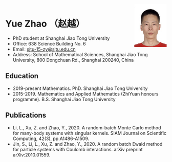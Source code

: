 <img align="right" src="/00.jpg" width="20%"/>

# Yue Zhao （赵越）
- PhD student at Shanghai Jiao Tong University
- Office: 638 Science Building No. 6
- Email: sjtu-15-zy@sjtu.edu.cn
- Address: School of Mathematical Sciences, Shanghai Jiao Tong University, 800 Dongchuan Rd., Shanghai 200240, China

## Education
- 2019-present Mathematics. PhD. Shanghai Jiao Tong University
- 2015-2019. Mathematics and Applied Mathematics (ZhiYuan honours programme). B.S. Shanghai Jiao Tong University

## Publications
- Li, L., Xu, Z. and Zhao, Y., 2020. A random-batch Monte Carlo method for many-body systems with singular kernels. SIAM Journal on Scientific Computing, 42(3), pp.A1486-A1509.
- Jin, S., Li, L., Xu, Z. and Zhao, Y., 2020. A random batch Ewald method for particle systems with Coulomb interactions. arXiv preprint arXiv:2010.01559.





